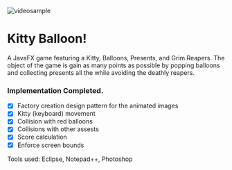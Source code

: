 ![videosample](http://33secondstomars.org/ann/projects/screenshots/kittybaloondemoshort.gif)

# Kitty Balloon!
A JavaFX game featuring a Kitty, Balloons, Presents, and Grim Reapers. The object of the game is gain as many points as possible by popping balloons and collecting presents all the while avoiding the deathly reapers.

### Implementation Completed.
- [x] Factory creation design pattern for the animated images
- [x] Kitty (keyboard) movement
- [x] Collision with red balloons
- [x] Collisions with other assests
- [x] Score calculation
- [x] Enforce screen bounds

Tools used: Eclipse, Notepad++, Photoshop
